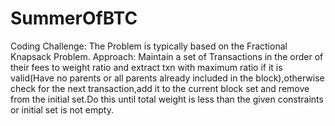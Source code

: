 # SummerOfBTC
Coding Challenge:
The Problem is typically based on the Fractional Knapsack Problem.
Approach: Maintain a set of Transactions in the order of their fees to weight ratio and extract txn with maximum ratio if it is valid(Have no parents or all parents already included in the block),otherwise check for the next transaction,add it to the current block set and remove from the initial set.Do this until total weight is less than the given constraints or initial set is not empty.

